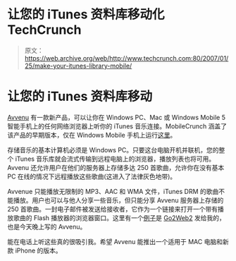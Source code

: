 # 让您的 iTunes 资料库移动化 TechCrunch

> 原文：<https://web.archive.org/web/http://www.techcrunch.com:80/2007/01/25/make-your-itunes-library-mobile/>

# 让您的 iTunes 资料库移动

 [](https://web.archive.org/web/20220926100043/http://www.avvenu.com/) [Avvenu](https://web.archive.org/web/20220926100043/http://www.avvenu.com/) 有一款新产品，可以让你在 Windows PC、Mac 或 Windows Mobile 5 智能手机上的任何网络浏览器上听你的 iTunes 音乐连接。MobileCrunch 涵盖了该产品的早期版本，仅在 Windows Mobile 手机上运行[这里](https://web.archive.org/web/20220926100043/http://mobilecrunch.com/2006/06/01/avvenu-announces-premium-services-and-mp3-streaming-from-your-pc/)。

存储音乐的基本计算机必须是 Windows PC。只要这台电脑开机并联机，您的整个 iTunes 音乐库就会流式传输到远程电脑上的浏览器，播放列表也将可用。Avvenu 还允许用户在他们的服务器上存储多达 250 首歌曲，允许你在没有基本 PC 在线的情况下远程播放这些歌曲(这进入了法律灰色地带)。

Avvenue 只能播放无限制的 MP3、AAC 和 WMA 文件，iTunes DRM 的歌曲不能播放。用户也可以与他人分享一些音乐，但只能分享 Avvenu 服务器上存储的 250 首歌曲。一封电子邮件被发送给接收者，它作为一个链接来打开一个带有播放歌曲的 Flash 播放器的浏览器窗口。这里有一个[例子](https://web.archive.org/web/20220926100043/https://ui.avvenu.com/datashare/?k=A350e2cd272297dd4a3159b6a5648bbf2)是 [Go2Web2](https://web.archive.org/web/20220926100043/http://go2web2.blogspot.com/2007/01/your-new-itunes-pc.html) 发给我的，也是今天晚上写的 Avvenu。

能在电话上听这些真的很吸引我。希望 Avvenu 能推出一个适用于 MAC 电脑和新款 iPhone 的版本。